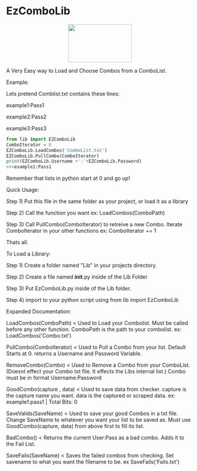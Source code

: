 # EzComboLib

<p align="center">
  <img width="171‬" height="102" src="https://i.imgur.com/c71GUHG.png">
</p>

A Very Easy way to Load and Choose Combos from a ComboList.

Example:

Lets pretend Comblist.txt contains these lines: 

 example1:Pass1
 
 example2:Pass2
 
 example3:Pass3
 

```python
from lib import EZComboLib
ComboIterator = 0
EZComboLib.LoadCombos('ComboList.txt')
EZComboLib.PullCombo(ComboIterator)
print(EZComboLib.Username +':'+EZComboLib.Password)
>>>example1:Pass1
```
Remember that lists in python start at 0 and go up!


Quick Usage:

Step 1) Put this file in the same folder as your project, or load it as a library

Step 2) Call the function you want ex: LoadCombos(ComboPath) 

Step 3) Call PullCombo(ComboIterator) to retreive a new Combo. Iterate ComboIterator in your other functions ex: ComboIterator += 1

Thats all.

To Load a Library:

Step 1) Create a folder named "Lib" in your projects directory.

Step 2) Create a file named __init__.py inside of the Lib Folder

Step 3) Put EzComboLib.py inside of the Lib folder.

Step 4) import to your python script using from lib import EzComboLib

Expanded Documentation:

LoadCombos(ComboPath) < Used to Load your Combolist. Must be called before any other function. ComboPath is the path to your combolist. ex: LoadCombos('Combo.txt')

PullCombo(ComboIterator) < Used to Pull a Combo from your list. Default Starts at 0. returns a Username and Password Variable. 

RemoveCombo(Combo) < Used to Remove a Combo from your ComboList. (Doesnt effect your Combo txt file. It effects the Libs internal list.) Combo must be in format Username:Password

GoodCombo(capture , data) < Used to save data from checker. capture is the capture name you want. data is the captured or scraped data. ex: example1:pass1 | Total Bits: 0

SaveValids(SaveName) < Used to save your good Combos in a txt file. Change SaveName to whatever you want your list to be saved as. Must use GoodCombo(capture, data) from above first to fill its list.

BadCombo() < Returns the current User:Pass as a bad combo. Adds it to the Fail List.

SaveFails(SaveName) < Saves the failed combos from checking. Set savename to what you want the filename to be. ex SaveFails('Fails.txt')
